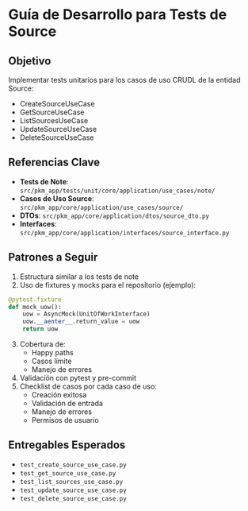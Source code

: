 # Guía de Desarrollo para Tests de Source

## Objetivo
Implementar tests unitarios para los casos de uso CRUDL de la entidad Source:
- CreateSourceUseCase
- GetSourceUseCase
- ListSourcesUseCase
- UpdateSourceUseCase
- DeleteSourceUseCase

## Referencias Clave
- **Tests de Note**: `src/pkm_app/tests/unit/core/application/use_cases/note/`
- **Casos de Uso Source**: `src/pkm_app/core/application/use_cases/source/`
- **DTOs**: `src/pkm_app/core/application/dtos/source_dto.py`
- **Interfaces**: `src/pkm_app/core/application/interfaces/source_interface.py`

## Patrones a Seguir
1. Estructura similar a los tests de note
2. Uso de fixtures y mocks para el repositorio (ejemplo):
```python
@pytest.fixture
def mock_uow():
    uow = AsyncMock(UnitOfWorkInterface)
    uow.__aenter__.return_value = uow
    return uow
```
3. Cobertura de:
   - Happy paths
   - Casos límite
   - Manejo de errores
4. Validación con pytest y pre-commit
5. Checklist de casos por cada caso de uso:
   - Creación exitosa
   - Validación de entrada
   - Manejo de errores
   - Permisos de usuario

## Entregables Esperados
- `test_create_source_use_case.py`
- `test_get_source_use_case.py`
- `test_list_sources_use_case.py`
- `test_update_source_use_case.py`
- `test_delete_source_use_case.py`
